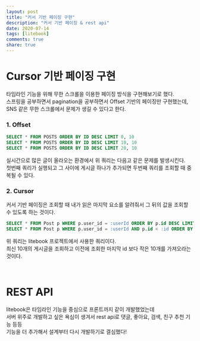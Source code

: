 ```yaml
---
layout: post
title: "커서 기반 페이징 구현"  
description: "커서 기반 페이징 & rest api"
date: 2020-07-14
tags: [litebook]
comments: true
share: true
---
```


# Cursor 기반 페이징 구현      

타임라인 기능을 위해 무한 스크롤을 이용한 페이징 방식을 구현해보기로 했다.   
스프링을 공부하면서 pagination을 공부하면서 Offset 기반의 페이징만 구현했는데,   
SNS 같은 무한 스크롤에서 문제가 생길 수 있다고 한다.   

### 1. Offset   

```sql  
SELECT * FROM POSTS ORDER BY ID DESC LIMIT 0, 10  
SELECT * FROM POSTS ORDER BY ID DESC LIMIT 10, 10  
SELECT * FROM POSTS ORDER BY ID DESC LIMIT 20, 10  
```  

실시간으로 많은 글이 올라오는 환경에서 위 쿼리는 다음고 같은 문제를 발생시킨다.     
첫번째 쿼리가 실행되고 그 사이에 게시글 하나가 추가되면 두번째 쿼리를 조회할 때 중복될 수 있다.   



### 2. Cursor      

커서 기반 페이징은 조회할 때 내가 읽은 마지막 요소를 알려줘서 그 뒤의 값을 조회할 수 있도록 하는 것이다.   

```sql   
SELECT * FROM Post p WHERE p.user_id = :userId ORDER BY p.id DESC LIMIT 10
SELECT * FROM Post p WHERE p.user_id = :userId AND p.id < :id ORDER BY p.id DESC LIMIT 10    
```  


위 쿼리는 litebook 프로젝트에서 사용한 쿼리이다.   
최신 10개의 게시글을 조회하고 이전에 조회한 마지막 id 보다 작은 10개를 가져오라는 것이다.   



<br/>       


# REST API       

litebook은 타임라인 기능을 중심으로 프론트까지 같이 개발했었는데        
서버 위주로 개발하고 싶은 욕심이 생겨서 rest api로 댓글, 좋아요, 검색, 친구 추천 기능 등등                  
기능을 더 추가해서 설계부터 다시 개발하기로 결심했다!               
      



